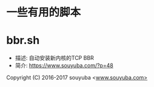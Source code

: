 # 一些有用的脚本

bbr.sh
======

- 描述: 自动安装新内核的TCP BBR
- 简介: https://www.souyuba.com/?p=48

Copyright (C) 2016-2017 souyuba <www.souyuba.com>
